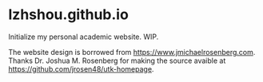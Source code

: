 # lzhshou.github.io
Initialize my personal academic website. WIP.

The website design is borrowed from https://www.jmichaelrosenberg.com. Thanks Dr. Joshua M. Rosenberg for making the source avaible at https://github.com/jrosen48/utk-homepage.
